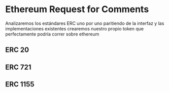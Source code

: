 # Ethereum Request for Comments

Analizaremos los estándares ERC uno por uno
paritiendo de la interfaz y las implementaciones
 existentes crearemos nuestro propio token que 
 perfectamente podría correr sobre ethereum

## ERC 20

## ERC 721
## ERC 1155
